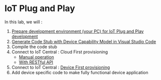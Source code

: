 # IoT Plug and Play

In this lab, we will :

1. [Prepare development environment (your PC) for IoT Plug and Play development](IoT-PnP-Prep.md)
1. [Generate Code Stub with Device Capability Model in Visual Studio Code](IoT-PnP-CodeGen.md)
1. Compile the code stub
1. Connect to IoT Central : Cloud First provisioning
    - [Manual operation](IoT-PnP-DeviceIdentity-Manual.md)
    - [With RESTful API](IoT-PnP-DeviceIdentity-API.md)
1. Connect to IoT Central : [Device First provisioning](IoT-PnP-DeviceFirstProvisioning.md)
1. Add device specific code to make fully functional device application